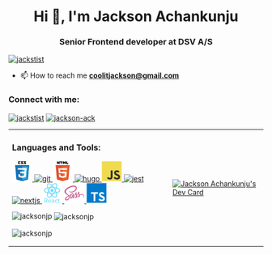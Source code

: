 <h1 align="center">Hi 👋, I'm Jackson Achankunju</h1>
<h3 align="center">Senior Frontend developer at DSV A/S</h3>

<p align="left"> <a href="https://twitter.com/jackstist" target="blank"><img src="https://img.shields.io/twitter/follow/jackstist?logo=twitter&style=for-the-badge" alt="jackstist" /></a> </p>

- 📫 How to reach me **coolitjackson@gmail.com**

<h3 align="left">Connect with me:</h3>
<p align="left">
<a href="https://twitter.com/jackstist" target="blank"><img align="center" src="https://raw.githubusercontent.com/rahuldkjain/github-profile-readme-generator/master/src/images/icons/Social/twitter.svg" alt="jackstist" height="30" width="40" /></a>
<a href="https://linkedin.com/in/jackson-ack" target="blank"><img align="center" src="https://raw.githubusercontent.com/rahuldkjain/github-profile-readme-generator/master/src/images/icons/Social/linked-in-alt.svg" alt="jackson-ack" height="30" width="40" /></a>
</p>
<table border="0">
 <tr>
    <td><h3 align="left">Languages and Tools:</h3>
<p align="left"> <a href="https://www.w3schools.com/css/" target="_blank" rel="noreferrer"> <img src="https://raw.githubusercontent.com/devicons/devicon/master/icons/css3/css3-original-wordmark.svg" alt="css3" width="40" height="40"/> </a> <a href="https://git-scm.com/" target="_blank" rel="noreferrer"> <img src="https://www.vectorlogo.zone/logos/git-scm/git-scm-icon.svg" alt="git" width="40" height="40"/> </a> <a href="https://www.w3.org/html/" target="_blank" rel="noreferrer"> <img src="https://raw.githubusercontent.com/devicons/devicon/master/icons/html5/html5-original-wordmark.svg" alt="html5" width="40" height="40"/> </a> <a href="https://gohugo.io/" target="_blank" rel="noreferrer"> <img src="https://api.iconify.design/logos-hugo.svg" alt="hugo" width="40" height="40"/> </a> <a href="https://developer.mozilla.org/en-US/docs/Web/JavaScript" target="_blank" rel="noreferrer"> <img src="https://raw.githubusercontent.com/devicons/devicon/master/icons/javascript/javascript-original.svg" alt="javascript" width="40" height="40"/> </a> <a href="https://jestjs.io" target="_blank" rel="noreferrer"> <img src="https://www.vectorlogo.zone/logos/jestjsio/jestjsio-icon.svg" alt="jest" width="40" height="40"/> </a> <a href="https://nextjs.org/" target="_blank" rel="noreferrer"> <img src="https://cdn.worldvectorlogo.com/logos/nextjs-2.svg" alt="nextjs" width="40" height="40"/> </a> <a href="https://reactjs.org/" target="_blank" rel="noreferrer"> <img src="https://raw.githubusercontent.com/devicons/devicon/master/icons/react/react-original-wordmark.svg" alt="react" width="40" height="40"/> </a> <a href="https://sass-lang.com" target="_blank" rel="noreferrer"> <img src="https://raw.githubusercontent.com/devicons/devicon/master/icons/sass/sass-original.svg" alt="sass" width="40" height="40"/> </a> <a href="https://www.typescriptlang.org/" target="_blank" rel="noreferrer"> <img src="https://raw.githubusercontent.com/devicons/devicon/master/icons/typescript/typescript-original.svg" alt="typescript" width="40" height="40"/> </a> </p>

<p><img align="left" src="https://github-readme-stats.vercel.app/api/top-langs?username=jacksonjp&show_icons=true&locale=en&layout=compact" alt="jacksonjp" /></p>

<p>&nbsp;<img align="center" src="https://github-readme-stats.vercel.app/api?username=jacksonjp&show_icons=true&locale=en" alt="jacksonjp" /></p>

<p><img align="center" src="https://github-readme-streak-stats.herokuapp.com/?user=jacksonjp&" alt="jacksonjp" /></p></td>
    <td><a href="https://app.daily.dev/jackstist"><img src="https://api.daily.dev/devcards/75ce04fbbc0948db9d2402a3442fcae7.png?r=0mp" width="400" alt="Jackson Achankunju's Dev Card"/></a></td>
 </tr>
</table>

